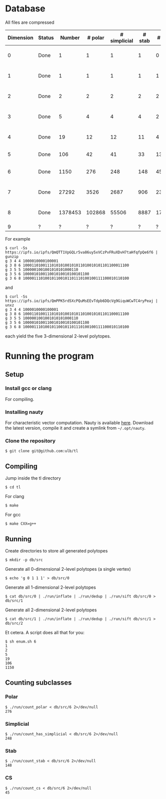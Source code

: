# Database

All files are compressed

  | Dimension | Status | Number | # polar | # simplicial | # stab | # cs | Size | Download |
  | --------- | ------ | ------ | ------- | ------------ | ------ | ---- | ---- | -------- |
  | 0 | Done | 1 | 1 | 1 | 1 | 0 | 10B | [gzip (27B)](https://ipfs.io/ipfs/Qmb4HZF5JPQx4LD8PkhdJBku3YFYbz8bvvaATgtrorAHYi), [xz (68B)](https://ipfs.io/ipfs/QmbyrwKy4iGEnvdhNo3SQKwNCYYNYXeDJmnpCXZgMpq52S) |
  | 1 | Done | 1 | 1 | 1 | 1 | 1 | 13B | [gzip (31B)](https://ipfs.io/ipfs/QmWUmuoNREeaCYZ49DvxM2wg9VgRGpEDQyqAJHii9v9fhV), [xz (72B)](https://ipfs.io/ipfs/QmZ4qRDzmhFUMxuFC4raL259BbhqbMAJ6kkwqU4Zrer6hv) |
  | 2 | Done | 2 | 2 | 2 | 2 | 2 | 43B | [gzip (47B)](https://ipfs.io/ipfs/QmTnoXDxZU7oss8EYNiJ3sBgPn1H8dWE8hMZzR9M7iEGpc), [xz (88B)](https://ipfs.io/ipfs/QmQorFHAV6ho525uQDRivUJqXNKTMEcNA2iqGZut5TLDP8) |
  | 3 | Done | 5 | 4 | 4 | 4 | 2 | 212B | [gzip (100B)](https://ipfs.io/ipfs/QmQTT1VpGQLr5va86uy5xVCzPvFRuXDvH7taHfqfpQe6f6), [xz (140B)](https://ipfs.io/ipfs/QmPPK5rd5XcPQuMsEEvTdpb6DQcVg9GiquWCwTC4ryPeaj) |
  | 4 | Done | 19 | 12 | 12 | 11 | 4 | 2K | [gzip (351B)](https://ipfs.io/ipfs/QmTL6v8gyMVU5ivLx5VjxAPz7VMrsiLzFuxZdz6BqiL1PP), [xz (396B)](https://ipfs.io/ipfs/QmXTTSn1FewBtfXTboJeeh24Au7TsuF47e7V4fBQ84CKf6) |
  | 5 | Done | 106 | 42 | 41 | 33 | 13 | 16K | [gzip (2K)](https://ipfs.io/ipfs/QmQ38UwegXkMfXqXa9ymoUgtzxkDyRwiXNAPyZcQEMDZrJ), [xz (2K)](https://ipfs.io/ipfs/Qmdwa4MVoL1ZMUF7aZj4C2dSw6xNmEyWXV1gkbCk2KhhiH) |
  | 6 | Done | 1150 | 276 | 248 | 148 | 45 | 297K | [gzip (33K)](https://ipfs.io/ipfs/QmckTB7Atb75e3gFZh1ve4pi7QZfRAMc6KwG3Hb69d8h2Q), [xz (25K)](https://ipfs.io/ipfs/QmXeDfhTkz4tukPZDi9tQ7ZP9m7pYotSV8WtXmhurC4XWn) |
  | 7 | Done | 27292 | 3526 | 2687 | 906 | 238 | 11M | [gzip (899K)](https://ipfs.io/ipfs/QmfNJhmLHgjJY6KTjagfjJGdSE7z2YtThFd3sYzR684ooQ), [xz (651K)](https://ipfs.io/ipfs/Qmf6cEa2Gr2zVcKUeVJTzjchmVseciVxKvRgFKkRNmrjEf) |
  | 8 | Done | 1378453 | 102868 | 55506 | 8887 | 1790 | 868M | [gzip (52M)](https://ipfs.io/ipfs/QmVwTwaGAQkWMezXdSLjDCUkSXdo6qinbWjxk1ByWpfihH), [xz (38M)](https://ipfs.io/ipfs/QmUBFVgmdLE2dLdkTK4pR6pyJErx6FMtf8Aw3h1Bi9Svbu) |
  | 9 | ? | ? | ? | ? | ? | ? | ? | ? |


For example

    $ curl -Ss https://ipfs.io/ipfs/QmQTT1VpGQLr5va86uy5xVCzPvFRuXDvH7taHfqfpQe6f6 | gunzip
    g 3 4 4 1000010000100001
    g 3 8 6 100011010011101010100101011010010101101100011100
    g 3 5 5 1000001001001010101000110
    g 3 5 6 100001010011001010010100101100
    g 3 6 8 100001110100101100101101110100100111100010110100

and

    $ curl -Ss https://ipfs.io/ipfs/QmPPK5rd5XcPQuMsEEvTdpb6DQcVg9GiquWCwTC4ryPeaj | unxz
    g 3 4 4 1000010000100001
    g 3 8 6 100011010011101010100101011010010101101100011100
    g 3 5 5 1000001001001010101000110
    g 3 5 6 100001010011001010010100101100
    g 3 6 8 100001110100101100101101110100100111100010110100

each yield the five 3-dimensional 2-level polytopes.

# Running the program

## Setup

### Install gcc or clang

For compiling.

### Installing nauty

For characteristic vector computation. Nauty is available
[here](http://pallini.di.uniroma1.it/#howtogetit). Download the latest version,
compile it and create a symlink from `~/.opt/nauty`.

### Clone the repository

    $ git clone git@github.com:ulb/tl

## Compiling

Jump inside the tl directory

    $ cd tl

For clang

    $ make

For gcc

    $ make CXX=g++

## Running

Create directories to store all generated polytopes

    $ mkdir -p db/src

Generate all 0-dimensional 2-level polytopes (a single vertex)

    $ echo 'g 0 1 1 1' > db/src/0

Generate all 1-dimensional 2-level polytopes

    $ cat db/src/0 | ./run/inflate | ./run/dedup | ./run/sift db/src/0 > db/src/1

Generate all 2-dimensional 2-level polytopes

    $ cat db/src/1 | ./run/inflate | ./run/dedup | ./run/sift db/src/1 > db/src/2

Et cetera. A script does all that for you:

    $ sh enum.sh 6
    1
    2
    5
    19
    106
    1150

## Counting subclasses

### Polar

    $ ./run/count_polar < db/src/6 2>/dev/null
    276

### Simplicial

    $ ./run/count_has_simplicial < db/src/6 2>/dev/null
    248

### Stab

    $ ./run/count_stab < db/src/6 2>/dev/null
    148

### CS

    $ ./run/count_cs < db/src/6 2>/dev/null
    45
